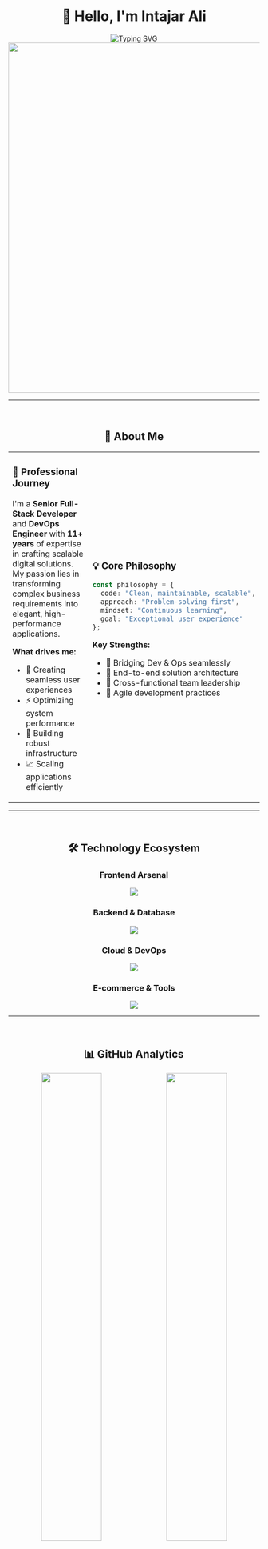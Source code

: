 <div align="center">

# 👋 Hello, I'm **Intajar Ali**

<img src="https://readme-typing-svg.herokuapp.com?font=JetBrains+Mono&weight=600&size=24&duration=3000&pause=1000&color=00D9FF&background=FFFFFF00&center=true&vCenter=true&multiline=true&width=600&height=80&lines=Senior+Full-Stack+%26+DevOps+Engineer;11%2B+Years+%7C+Node.js+%7C+AWS+%7C+Shopify;Building+Scalable+Digital+Solutions" alt="Typing SVG" />

<br/>

<img src="https://user-images.githubusercontent.com/74038190/212284100-561aa473-3905-4a80-b561-0d28506553ee.gif" width="700">

</div>

---

<br/>

<div align="center">

## 🎯 **About Me**

</div>

<table>
<tr>
<td width="50%" height="500px">

### 🚀 **Professional Journey**

I'm a **Senior Full-Stack Developer** and **DevOps Engineer** with **11+ years** of expertise in crafting scalable digital solutions. My passion lies in transforming complex business requirements into elegant, high-performance applications.

**What drives me:**
- 🎨 Creating seamless user experiences
- ⚡ Optimizing system performance
- 🔧 Building robust infrastructure
- 📈 Scaling applications efficiently

</td>
<td width="50%">

### 💡 **Core Philosophy**

```typescript
const philosophy = {
  code: "Clean, maintainable, scalable",
  approach: "Problem-solving first",
  mindset: "Continuous learning",
  goal: "Exceptional user experience"
};
```

**Key Strengths:**
- 🌉 Bridging Dev & Ops seamlessly
- 🎯 End-to-end solution architecture
- 🤝 Cross-functional team leadership
- 🔄 Agile development practices

</td>
</tr>
</table>

---

<br/>

<div align="center">

## 🛠️ **Technology Ecosystem**

</div>

<div align="center">

### **Frontend Arsenal**

<img src="https://skillicons.dev/icons?i=react,typescript,javascript,html,css,tailwind,nextjs,vite" />

### **Backend & Database**

<img src="https://skillicons.dev/icons?i=nodejs,express,nestjs,mongodb,postgresql,redis,graphql,prisma" />

### **Cloud & DevOps**

<img src="https://skillicons.dev/icons?i=aws,docker,kubernetes,jenkins,terraform,nginx,linux,git" />

### **E-commerce & Tools**

<img src="https://skillicons.dev/icons?i=shopify,figma,vscode,postman,github,gitlab,vercel,netlify" />

</div>

---

<br/>

<div align="center">

## 📊 **GitHub Analytics**

</div>

<div align="center">

<img width="49%" src="https://github-readme-stats.vercel.app/api?username=YourGitHubUsername&show_icons=true&theme=radical&hide_border=true&bg_color=0D1117&title_color=00D9FF&icon_color=00D9FF&text_color=FFFFFF" />
<img width="49%" src="https://github-readme-streak-stats.herokuapp.com/?user=YourGitHubUsername&theme=radical&hide_border=true&background=0D1117&stroke=00D9FF&ring=00D9FF&fire=FF6B6B&currStreakLabel=00D9FF" />

<img width="49%" src="https://github-readme-stats.vercel.app/api/top-langs/?username=YourGitHubUsername&layout=compact&theme=radical&hide_border=true&bg_color=0D1117&title_color=00D9FF&text_color=FFFFFF" />
<img width="49%" src="https://github-readme-activity-graph.vercel.app/graph?username=YourGitHubUsername&theme=react-dark&hide_border=true&bg_color=0D1117&color=00D9FF&line=00D9FF&point=FF6B6B" />

</div>

---

<br/>

<div align="center">

## 🏆 **Professional Impact**

</div>

<div align="center">

<table>
<tr>
<td align="center" width="20%">
<img src="https://img.shields.io/badge/Experience-11%2B_Years-00D9FF?style=for-the-badge&logo=calendar&logoColor=white&labelColor=0D1117"/>
<br/><sub><b>Years of Excellence</b></sub>
</td>
<td align="center" width="20%">
<img src="https://img.shields.io/badge/Projects-200%2B-FF6B6B?style=for-the-badge&logo=rocket&logoColor=white&labelColor=0D1117"/>
<br/><sub><b>Successful Deliveries</b></sub>
</td>
<td align="center" width="20%">
<img src="https://img.shields.io/badge/Cloud_Deployments-150%2B-4CAF50?style=for-the-badge&logo=aws&logoColor=white&labelColor=0D1117"/>
<br/><sub><b>Infrastructure Solutions</b></sub>
</td>
<td align="center" width="20%">
<img src="https://img.shields.io/badge/E--commerce-50%2B-9C27B0?style=for-the-badge&logo=shopify&logoColor=white&labelColor=0D1117"/>
<br/><sub><b>Online Stores Built</b></sub>
</td>
<td align="center" width="20%">
<img src="https://img.shields.io/badge/API_Integrations-300%2B-FF9800?style=for-the-badge&logo=api&logoColor=white&labelColor=0D1117"/>
<br/><sub><b>System Connections</b></sub>
</td>
</tr>
</table>

</div>

---

<br/>

<div align="center">

## 💼 **Service Portfolio**

</div>

<table>
<tr>
<td width="33%" align="center">

### 🎨 **Frontend Development**
<img src="https://user-images.githubusercontent.com/74038190/212257454-16e3712e-945a-4ca2-b238-408ad0bf87e6.gif" width="100">

**Modern Web Applications**
- React & Next.js Development
- TypeScript Implementation
- Responsive UI/UX Design
- Performance Optimization
- Progressive Web Apps

</td>
<td width="33%" align="center">

### ⚡ **Backend Engineering**
<img src="https://user-images.githubusercontent.com/74038190/212257472-08e52665-c503-4bd9-aa20-f5a4dae769b5.gif" width="100">

**Scalable Server Solutions**
- Node.js & Express APIs
- Microservices Architecture
- Database Design & Optimization
- Real-time Applications
- GraphQL Implementation

</td>
<td width="33%" align="center">

### ☁️ **DevOps & Cloud**
<img src="https://user-images.githubusercontent.com/74038190/212257468-1e9a91f1-b626-4baa-b15d-5c385dfa7763.gif" width="100">

**Infrastructure Excellence**
- AWS Cloud Architecture
- Docker & Kubernetes
- CI/CD Pipeline Setup
- Monitoring & Logging
- Security Implementation

</td>
</tr>
</table>

---

<br/>

<div align="center">

## 🎯 **Current Focus Areas**

</div>

<div align="center">

```mermaid
mindmap
  root((Intajar Ali))
    Cloud Native
      Serverless Architecture
      Microservices
      Container Orchestration
    AI Integration
      Machine Learning APIs
      Intelligent Automation
      Data Analytics
    E-commerce Innovation
      Headless Commerce
      Payment Solutions
      Performance Optimization
    Team Leadership
      Technical Mentoring
      Code Reviews
      Best Practices
```

</div>

<br/>

<div align="center">

**🔹 Serverless & Edge Computing** | **🔹 AI/ML Integration** | **🔹 Headless E-commerce**  
**🔹 Performance Engineering** | **🔹 Team Leadership** | **🔹 Technical Architecture**

</div>

---

<br/>

<div align="center">

## 🌟 **Let's Build Something Amazing**

</div>

<div align="center">

<table>
<tr>
<td align="center">

### 📬 **Get In Touch**

[![LinkedIn](https://img.shields.io/badge/LinkedIn-0A66C2?style=for-the-badge&logo=linkedin&logoColor=white)](https://linkedin.com/in/your-linkedin)
[![Email](https://img.shields.io/badge/Email-EA4335?style=for-the-badge&logo=gmail&logoColor=white)](mailto:your.email@example.com)
[![Portfolio](https://img.shields.io/badge/Portfolio-FF5722?style=for-the-badge&logo=firefox&logoColor=white)](https://your-portfolio.com)

</td>
<td align="center">

### 💼 **Collaboration**

[![Discord](https://img.shields.io/badge/Discord-5865F2?style=for-the-badge&logo=discord&logoColor=white)](https://discord.gg/your-discord)
[![Twitter](https://img.shields.io/badge/Twitter-1DA1F2?style=for-the-badge&logo=twitter&logoColor=white)](https://twitter.com/your-twitter)
[![Calendly](https://img.shields.io/badge/Schedule_Call-006BFF?style=for-the-badge&logo=calendly&logoColor=white)](https://calendly.com/your-calendly)

</td>
</tr>
</table>

</div>

<br/>

<div align="center">

### 🚀 **Available For**

**Full-time Opportunities** • **Contract Projects** • **Technical Consulting**  
**Architecture Reviews** • **Team Mentoring** • **Code Audits**

</div>

---

<br/>

<div align="center">

## 🎮 **Beyond Code**

</div>

<div align="center">

<img src="https://user-images.githubusercontent.com/74038190/212284087-bbe7e430-757e-4901-90bf-4cd2ce3e1852.gif" width="500">

</div>

<table>
<tr>
<td width="50%" align="center">

### 🌱 **Currently Learning**
- **AI/ML Integration** in web apps
- **Blockchain** development
- **Edge Computing** solutions
- **Advanced Kubernetes** patterns

</td>
<td width="50%" align="center">

### 🎯 **Personal Interests**
- **🎮 Gaming** & tech reviews
- **📚 Technical Writing** & blogging
- **🌍 Open Source** contributions
- **🤝 Developer Community** building

</td>
</tr>
</table>

---

<br/>

<div align="center">

### 💭 **Developer Wisdom**

*"The best code is not just functional—it's elegant, maintainable, and tells a story."*

<br/>

<img src="https://quotes-github-readme.vercel.app/api?type=horizontal&theme=radical" />

</div>

---

<br/>

<div align="center">

<img src="https://user-images.githubusercontent.com/74038190/212284115-f47cd8ff-2ffb-4b04-b5bf-4d1c14c0247f.gif" width="1000">

### 🤝 **Ready to Transform Your Ideas into Reality?**

**Let's discuss how my 11+ years of expertise can accelerate your next project!**

<br/>

[![Profile Views](https://komarev.com/ghpvc/?username=YourGitHubUsername&style=for-the-badge&color=00D9FF&labelColor=0D1117)](https://github.com/YourGitHubUsername)
[![Followers](https://img.shields.io/github/followers/YourGitHubUsername?style=for-the-badge&color=00D9FF&labelColor=0D1117)](https://github.com/YourGitHubUsername?tab=followers)
[![Stars](https://img.shields.io/github/stars/YourGitHubUsername?style=for-the-badge&color=00D9FF&labelColor=0D1117)](https://github.com/YourGitHubUsername?tab=repositories)

<br/>

⭐ **Star some repositories if you find them interesting!** ⭐

</div>

